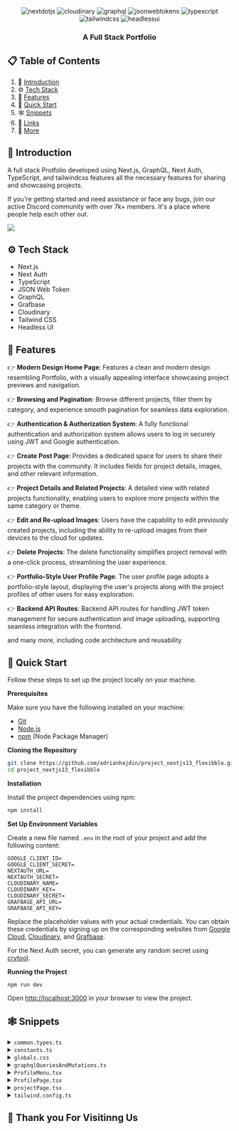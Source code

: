 <div align="center">
  <div>
    <img src="https://img.shields.io/badge/-Next_JS-black?style=for-the-badge&logoColor=white&logo=nextdotjs&color=000000" alt="nextdotjs" />
    <img src="https://img.shields.io/badge/-Cloudinary-black?style=for-the-badge&logoColor=white&logo=cloudinary&color=3448C5" alt="cloudinary" />
    <img src="https://img.shields.io/badge/-Graphql-black?style=for-the-badge&logoColor=white&logo=graphql&color=E10098" alt="graphql" />
    <img src="https://img.shields.io/badge/-JSON_Web_Tokens-black?style=for-the-badge&logoColor=white&logo=jsonwebtokens&color=000000" alt="jsonwebtokens" />
    <img src="https://img.shields.io/badge/-Typescript-black?style=for-the-badge&logoColor=white&logo=typescript&color=3178C6" alt="typescript" />
    <img src="https://img.shields.io/badge/-Tailwind_CSS-black?style=for-the-badge&logoColor=white&logo=tailwindcss&color=06B6D4" alt="tailwindcss" />
     <img src="https://img.shields.io/badge/-Headlessui-black?style=for-the-badge&logoColor=white&logo=headlessui&color=66E3FF" alt="headlessui" />
  </div>

  <h3 align="center">A Full Stack Portfolio </h3>

</div>

## 📋 <a name="table">Table of Contents</a>

1. 🤖 [Introduction](#introduction)
2. ⚙️ [Tech Stack](#tech-stack)
3. 🔋 [Features](#features)
4. 🤸 [Quick Start](#quick-start)
5. 🕸️ [Snippets](#snippets)
6. 🔗 [Links](#links)
7. 🚀 [More](#more)

## <a name="introduction">🤖 Introduction</a>

A full stack Protfolio developed  using Next.js, GraphQL, Next Auth, TypeScript, and tailwindcss features all the necessary features for sharing and showcasing projects.

If you're getting started and need assistance or face any bugs, join our active Discord community with over 7k+ members. It's a place where people help each other out.

<a href="/" target="_blank"><img src="https://github.com/sujatagunale/EasyRead/assets/151519281/618f4872-1e10-42da-8213-1d69e486d02e" /></a>

## <a name="tech-stack">⚙️ Tech Stack</a>

- Next.js
- Next Auth
- TypeScript
- JSON Web Token
- GraphQL
- Grafbase
- Cloudinary
- Tailwind CSS
- Headless UI

## <a name="features">🔋 Features</a>

👉 **Modern Design Home Page**: Features a clean and modern design resembling Portfolio, with a visually appealing interface showcasing project previews and navigation.

👉 **Browsing and Pagination**: Browse different projects, filter them by category, and experience smooth pagination for seamless data exploration.

👉 **Authentication & Authorization System**: A fully functional authentication and authorization system allows users to log in securely using JWT and Google authentication.

👉 **Create Post Page**: Provides a dedicated space for users to share their projects with the community. It includes fields for project details, images, and other relevant information.

👉 **Project Details and Related Projects**: A detailed view with related projects functionality, enabling users to explore more projects within the same category or theme.

👉 **Edit and Re-upload Images**: Users have the capability to edit previously created projects, including the ability to re-upload images from their devices to the cloud for updates.

👉 **Delete Projects**: The delete functionality simplifies project removal with a one-click process, streamlining the user experience.

👉 **Portfolio-Style User Profile Page**: The user profile page adopts a portfolio-style layout, displaying the user's projects along with the project profiles of other users for easy exploration.

👉 **Backend API Routes**: Backend API routes for handling JWT token management for secure authentication and image uploading, supporting seamless integration with the frontend.

and many more, including code architecture and reusability 

## <a name="quick-start">🤸 Quick Start</a>

Follow these steps to set up the project locally on your machine.

**Prerequisites**

Make sure you have the following installed on your machine:

- [Git](https://git-scm.com/)
- [Node.js](https://nodejs.org/en)
- [npm](https://www.npmjs.com/) (Node Package Manager)

**Cloning the Repository**

```bash
git clone https://github.com/adrianhajdin/project_nextjs13_flexibble.git
cd project_nextjs13_flexibble
```

**Installation**

Install the project dependencies using npm:

```bash
npm install
```

**Set Up Environment Variables**

Create a new file named `.env` in the root of your project and add the following content:

```env
GOOGLE_CLIENT_ID=
GOOGLE_CLIENT_SECRET=
NEXTAUTH_URL=
NEXTAUTH_SECRET=
CLOUDINARY_NAME=
CLOUDINARY_KEY=
CLOUDINARY_SECRET=
GRAFBASE_API_URL=
GRAFBASE_API_KEY=
```

Replace the placeholder values with your actual credentials. You can obtain these credentials by signing up on the corresponding websites from [Google Cloud](https://console.cloud.google.com), [Cloudinary](https://cloudinary.com/), and [Grafbase](https://grafbase.com/).

For the Next Auth secret, you can generate any random secret using [crytool](https://www.cryptool.org/en/cto/openssl).

**Running the Project**

```bash
npm run dev
```

Open [http://localhost:3000](http://localhost:3000) in your browser to view the project.

## <a name="snippets">🕸️ Snippets</a>

<details>
<summary><code>common.types.ts</code></summary>

```typescript
import { User, Session } from 'next-auth'

export type FormState = {
    title: string;
    description: string;
    image: string;
    liveSiteUrl: string;
    githubUrl: string;
    category: string;
};

export interface ProjectInterface {
    title: string;
    description: string;
    image: string;
    liveSiteUrl: string;
    githubUrl: string;
    category: string;
    id: string;
    createdBy: {
      name: string;
      email: string;
      avatarUrl: string;
      id: string;
    };
}

export interface UserProfile {
    id: string;
    name: string;
    email: string;
    description: string | null;
    avatarUrl: string;
    githubUrl: string | null;
    linkedinUrl: string | null;
    projects: {
      edges: { node: ProjectInterface }[];
      pageInfo: {
        hasPreviousPage: boolean;
        hasNextPage: boolean;
        startCursor: string;
        endCursor: string;
      };
    };
}

export interface SessionInterface extends Session {
  user: User & {
    id: string;
    name: string;
    email: string;
    avatarUrl: string;
  };
}

export interface ProjectForm {
  title: string;
  description: string;
  image: string;
  liveSiteUrl: string;
  githubUrl: string;
  category: string;
}
```

</details>

<details>
<summary><code>constants.ts</code></summary>

```typescript
export const NavLinks = [
  { href: '/', key: 'Inspiration', text: 'Inspiration' },
  { href: '/', key: 'Find Projects', text: 'Find Projects' },
  { href: '/', key: 'Learn Development', text: 'Learn Development' },
  { href: '/', key: 'Career Advancement', text: 'Career Advancement' },
  { href: '/', key: 'Hire Developers', text: 'Hire Developers' }
];

export const categoryFilters = [
  "Frontend",
  "Backend",
  "Full-Stack",
  "Mobile",
  "UI/UX",
  "Game Dev",
  "DevOps",
  "Data Science",
  "Machine Learning",
  "Cybersecurity",
  "Blockchain",
  "E-commerce",
  "Chatbots"
]

export const footerLinks = [
  {
    title: 'For developers',
    links: [
      'Go Pro!',
      'Explore development work',
      'Development blog',
      'Code podcast',
      'Open-source projects',
      'Refer a Friend',
      'Code of conduct',
    ],
  },
  {
    title: 'Hire developers',
    links: [
      'Post a job opening',
      'Post a freelance project',
      'Search for developers',
    ],
  },
  {
    title: 'Brands',
    links: [
      'Advertise with us',
    ],
  },
  {
    title: 'Company',
    links: [
      'About',
      'Careers',
      'Support',
      'Media kit',
      'Testimonials',
      'API',
      'Terms of service',
      'Privacy policy',
      'Cookie policy',
    ],
  },
  {
    title: 'Directories',
    links: [
      'Development jobs',
      'Developers for hire',
      'Freelance developers for hire',
      'Tags',
      'Places',
    ],
  },
  {
    title: 'Development assets',
    links: [
      'Code Marketplace',
      'GitHub Marketplace',
      'NPM Registry',
      'Packagephobia',
    ],
  },
  {
    title: 'Development Resources',
    links: [
      'Freelancing',
      'Development Hiring',
      'Development Portfolio',
      'Development Education',
      'Creative Process',
      'Development Industry Trends',
    ],
  },
];
```

</details>

<details>
<summary><code>globals.css</code></summary>

```css
@import url("https://fonts.googleapis.com/css2?family=Inter:wght@400;500;600;700;800&display=swap");

@tailwind base;
@tailwind components;
@tailwind utilities;

* {
  margin: 0;
  padding: 0;
  box-sizing: border-box;
}

body {
  font-family: Inter;
}

.flexCenter {
  @apply flex justify-center items-center;
}

.flexBetween {
  @apply flex justify-between items-center;
}

.flexStart {
  @apply flex items-center justify-start;
}

.text-small {
  @apply text-sm font-medium;
}

.paddings {
  @apply lg:px-20 py-6 px-5;
}

::-webkit-scrollbar {
  width: 5px;
  height: 4px;
}

::-webkit-scrollbar-thumb {
  background: #888;
  border-radius: 12px;
}

.modal-head-text {
  @apply md:text-5xl text-3xl font-extrabold text-left max-w-5xl w-full;
}

.no-result-text {
  @apply w-full text-center my-10 px-2;
}

/* Project Details */
.user-actions_section {
  @apply fixed max-md:hidden flex gap-4 flex-col right-10 top-20;
}

.user-info {
  @apply flex flex-wrap whitespace-nowrap text-sm font-normal gap-2 w-full;
}

/* Home */
.projects-grid {
  @apply grid xl:grid-cols-4 md:grid-cols-3 sm:grid-cols-2 grid-cols-1 gap-10 mt-10 w-full;
}

/* Project Actions */
.edit-action_btn {
  @apply p-3 text-gray-100 bg-light-white-400 rounded-lg text-sm font-medium;
}

.delete-action_btn {
  @apply p-3 text-gray-100 hover:bg-red-600 rounded-lg text-sm font-medium;
}

/* Related Project Card */
.related_project-card {
  @apply flex-col rounded-2xl min-w-[210px] min-h-[197px];
}

.related_project-card_title {
  @apply justify-end items-end w-full h-1/3 bg-gradient-to-b from-transparent to-black/50 rounded-b-2xl gap-2 absolute bottom-0 right-0 font-semibold text-lg text-white p-4;
}

.related_projects-grid {
  @apply grid xl:grid-cols-4 md:grid-cols-3 sm:grid-cols-2 grid-cols-1 gap-8 mt-5;
}

/* Custom Menu */
.custom_menu-btn {
  @apply gap-4 w-full rounded-md bg-light-white-100 p-4 text-base outline-none capitalize;
}

.custom_menu-items {
  @apply flex-col absolute left-0 mt-2 xs:min-w-[300px] w-fit max-h-64 origin-top-right rounded-xl bg-white border border-nav-border shadow-menu overflow-y-auto;
}

.custom_menu-item {
  @apply text-left w-full px-5 py-2 text-sm hover:bg-light-white-100 self-start whitespace-nowrap capitalize;
}

/* Footer */
.footer {
  @apply flex-col paddings w-full gap-20 bg-light-white;
}

.footer_copyright {
  @apply max-sm:flex-col w-full text-sm font-normal;
}

.footer_column {
  @apply flex-1 flex flex-col gap-3 text-sm min-w-max;
}

/* Form Field */
.form_field-input {
  @apply w-full outline-0 bg-light-white-100 rounded-xl p-4;
}

/* Modal */
.modal {
  @apply fixed z-10 left-0 right-0 top-0 bottom-0 mx-auto bg-black/80;
}

.modal_wrapper {
  @apply flex justify-start items-center flex-col absolute h-[95%] w-full bottom-0 bg-white rounded-t-3xl lg:px-40 px-8 pt-14 pb-72 overflow-auto;
}

/* Navbar */
.navbar {
  @apply py-5 px-8 border-b border-nav-border gap-4;
}

/* Profile Menu */
.profile_menu-items {
  @apply flex-col absolute right-1/2 translate-x-1/2 mt-3 p-7 sm:min-w-[300px] min-w-max rounded-xl bg-white border border-nav-border shadow-menu;
}

/* Profile Card */
.profile_card-title {
  @apply justify-end items-end w-full h-1/3 bg-gradient-to-b from-transparent to-black/50 rounded-b-2xl gap-2 absolute bottom-0 right-0 font-semibold text-lg text-white p-4;
}

/* Project Form */
.form {
  @apply flex-col w-full lg:pt-24 pt-12 gap-10 text-lg max-w-5xl mx-auto;
}

.form_image-container {
  @apply w-full lg:min-h-[400px] min-h-[200px] relative;
}

.form_image-label {
  @apply z-10 text-center w-full h-full p-20 text-gray-100 border-2 border-gray-50 border-dashed;
}

.form_image-input {
  @apply absolute z-30 w-full opacity-0 h-full cursor-pointer;
}

/* Profile Projects */
.profile_projects {
  @apply grid xl:grid-cols-4 md:grid-cols-3 sm:grid-cols-2 grid-cols-1 gap-8 mt-5;
}
```

</details>

<details>
<summary><code>graphqlQueriesAndMutations.ts</code></summary>

```typescript
export const createProjectMutation = `
	mutation CreateProject($input: ProjectCreateInput!) {
		projectCreate(input: $input) {
			project {
				id
				title
				description
				createdBy {
					email
					name
				}
			}
		}
	}
`;

export const updateProjectMutation = `
	mutation UpdateProject($id: ID!, $input: ProjectUpdateInput!) {
		projectUpdate(by: { id: $id }, input: $input) {
			project {
				id
				title
				description
				createdBy {
					email
					name
				}
			}
		}
	}
`;

export const deleteProjectMutation = `
  mutation DeleteProject($id: ID!) {
    projectDelete(by: { id: $id }) {
      deletedId
    }
  }
`;
      
export const createUserMutation = `
	mutation CreateUser($input: UserCreateInput!) {
		userCreate(input: $input) {
			user {
				name
				email
				avatarUrl
				description
				githubUrl
				linkedinUrl
				id
			}
		}
	}
`;

export const projectsQuery = `
  query getProjects($category: String, $endCursor: String) {
    projectSearch(first: 8, after: $endCursor, filter: {category: {eq: $category}}) {
      pageInfo {
        hasNextPage
        hasPreviousPage
        startCursor
        endCursor
      }
      edges {
        node {
          title
          githubUrl
          description
          liveSiteUrl
          id
          image
          category
          createdBy {
            id
            email
            name
            avatarUrl
          }
        }
      }
    }
  }
`;

export const getProjectByIdQuery = `
  query GetProjectById($id: ID!) {
    project(by: { id: $id }) {
      id
      title
      description
      image
      liveSiteUrl
      githubUrl
      category
      createdBy {
        id
        name
        email
        avatarUrl
      }
    }
  }
`;

export const getUserQuery = `
  query GetUser($email: String!) {
    user(by: { email: $email }) {
      id
      name
      email
      avatarUrl
      description
      githubUrl
      linkedinUrl
    }
  }
`;
      
export const getProjectsOfUserQuery = `
  query getUserProjects($id: ID!, $last: Int = 4) {
    user(by: { id: $id }) {
      id
      name
      email
      description
      avatarUrl
      githubUrl
      linkedinUrl
      projects(last: $last) {
        edges {
          node {
            id
            title
            image
          }
        }
      }
    }
  }
`;
```

</details>

<details>
<summary><code>ProfileMenu.tsx</code></summary>

```typescript
"use client"

import Link from "next/link";
import Image from "next/image";
import { signOut } from "next-auth/react";
import { Fragment, useState } from "react";
import { Menu, Transition } from "@headlessui/react";

import { SessionInterface } from "@/common.types";

const ProfileMenu = ({ session }: { session: SessionInterface }) => {
    const [openModal, setOpenModal] = useState(false);

    return (
        <div className="flexCenter z-10 flex-col relative">
            <Menu as="div">
                <Menu.Button className="flexCenter" onMouseEnter={() => setOpenModal(true)} >
                    {session?.user?.image && (
                        <Image
                            src={session.user.image}
                            width={40}
                            height={40}
                            className="rounded-full"
                            alt="user profile image"
                        />
                    )}
                </Menu.Button>

                <Transition
                    show={openModal}
                    as={Fragment}
                    enter="transition ease-out duration-200"
                    enterFrom="transform opacity-0 scale-95"
                    enterTo="transform opacity-100 scale-100"
                    leave="transition ease-in duration-75"
                    leaveFrom="transform opacity-100 scale-100"
                    leaveTo="transform opacity-0 scale-95"
                >
                    <Menu.Items
                        static
                        className="flexStart profile_menu-items"
                        onMouseLeave={() => setOpenModal(false)}
                    >
                        <div className="flex flex-col items-center gap-y-4">
                            {session?.user?.image && (
                                <Image
                                    src={session?.user?.image}
                                    className="rounded-full"
                                    width={80}
                                    height={80}
                                    alt="profile Image"
                                />
                            )}
                            <p className="font-semibold">{session?.user?.name}</p>
                        </div>

                        <div className="flex flex-col gap-3 pt-10 items-start w-full">
                            <Menu.Item>
                                <Link href={`/profile/${session?.user?.id}`} className="text-sm">Work Preferences</Link>
                            </Menu.Item>
                            <Menu.Item>
                                <Link href={`/profile/${session?.user?.id}`} className="text-sm">Settings</Link>
                            </Menu.Item>
                            <Menu.Item>
                                <Link href={`/profile/${session?.user?.id}`} className="text-sm">Profile</Link>
                            </Menu.Item>
                        </div>
                        <div className="w-full flexStart border-t border-nav-border mt-5 pt-5">
                            <Menu.Item>
                                <button type="button" className="text-sm" onClick={() => signOut()}> 
                                    Sign out
                                </button>
                            </Menu.Item>
                        </div>
                    </Menu.Items>
                </Transition>
            </Menu>
        </div>
    )
}

export default ProfileMenu
```

</details>

<details>
<summary><code>ProfilePage.tsx</code></summary>

```typescript
import { ProjectInterface, UserProfile } from '@/common.types'
import Image from 'next/image'

import Link from 'next/link'
import Button from "./Button";
import ProjectCard from './ProjectCard';

type Props = {
    user: UserProfile;
}

const ProfilePage = ({ user }: Props) => (
    <section className='flexCenter flex-col max-w-10xl w-full mx-auto paddings'>
        <section className="flexBetween max-lg:flex-col gap-10 w-full">
            <div className='flex items-start flex-col w-full'>
                <Image src={user?.avatarUrl} width={100} height={100} className="rounded-full" alt="user image" />
                <p className="text-4xl font-bold mt-10">{user?.name}</p>
                <p className="md:text-5xl text-3xl font-extrabold md:mt-10 mt-5 max-w-lg">I’m Software Engineer at JSM 👋</p>
                
                <div className="flex mt-8 gap-5 w-full flex-wrap">
                    <Button 
                        title="Follow" 
                        leftIcon="/plus-round.svg" 
                        bgColor="bg-light-white-400 !w-max" 
                        textColor="text-black-100" 
                    />
                    <Link href={`mailto:${user?.email}`}>
                        <Button title="Hire Me" leftIcon="/email.svg" />
                    </Link>
                </div>
            </div>

            {user?.projects?.edges?.length > 0 ? (
                <Image
                    src={user?.projects?.edges[0]?.node?.image}
                    alt="project image"
                    width={739}
                    height={554}
                    className='rounded-xl object-contain'
                />
            ) : (
                <Image
                    src="/profile-post.png"
                    width={739}
                    height={554}
                    alt="project image"
                    className='rounded-xl'
                />
            )}
       </section>

       <section className="flexStart flex-col lg:mt-28 mt-16 w-full">
           <p className="w-full text-left text-lg font-semibold">Recent Work</p>
           
           <div className="profile_projects">
                {user?.projects?.edges?.map(
                    ({ node }: { node: ProjectInterface }) => (
                        <ProjectCard
                            key={`${node?.id}`}
                            id={node?.id}
                            image={node?.image}
                            title={node?.title}
                            name={user.name}
                            avatarUrl={user.avatarUrl}
                            userId={user.id}
                        />
                    )
                )}
            </div>
       </section>
   </section>
)

export default ProfilePage
```

</details>

<details>
<summary><code>projectPage.tsx</code></summary>

```typescript
import Image from "next/image"
import Link from "next/link"

import { getCurrentUser } from "@/lib/session"
import { getProjectDetails } from "@/lib/actions"
import Modal from "@/components/Modal"
// import ProjectActions from "@/components/ProjectActions"
import RelatedProjects from "@/components/RelatedProjects"
import { ProjectInterface } from "@/common.types"
import ProjectActions from "@/components/ProjectActions"

const Project = async ({ params: { id } }: { params: { id: string } }) => {
    const session = await getCurrentUser()
    const result = await getProjectDetails(id) as { project?: ProjectInterface}

    if (!result?.project) return (
        <p className="no-result-text">Failed to fetch project info</p>
    )

    const projectDetails = result?.project

    const renderLink = () => `/profile/${projectDetails?.createdBy?.id}`

    return (
        <Modal>
            <section className="flexBetween gap-y-8 max-w-4xl max-xs:flex-col w-full">
                <div className="flex-1 flex items-start gap-5 w-full max-xs:flex-col">
                    <Link href={renderLink()}>
                        <Image
                            src={projectDetails?.createdBy?.avatarUrl}
                            width={50}
                            height={50}
                            alt="profile"
                            className="rounded-full"
                        />
                    </Link>

                    <div className="flex-1 flexStart flex-col gap-1">
                        <p className="self-start text-lg font-semibold">
                            {projectDetails?.title}
                        </p>
                        <div className="user-info">
                            <Link href={renderLink()}>
                                {projectDetails?.createdBy?.name}
                            </Link>
                            <Image src="/dot.svg" width={4} height={4} alt="dot" />
                            <Link href={`/?category=${projectDetails.category}`} className="text-primary-purple font-semibold"> 
                                {projectDetails?.category}
                            </Link>
                        </div>
                    </div>
                </div>

                {session?.user?.email === projectDetails?.createdBy?.email && (
                    <div className="flex justify-end items-center gap-2">
                        <ProjectActions projectId={projectDetails?.id} />
                    </div>
                )}
            </section>

            <section className="mt-14">
                <Image
                    src={`${projectDetails?.image}`}
                    className="object-cover rounded-2xl"
                    width={1064}
                    height={798}
                    alt="poster"
                />
            </section>

            <section className="flexCenter flex-col mt-20">
                <p className="max-w-5xl text-xl font-normal">
                    {projectDetails?.description}
                </p>

                <div className="flex flex-wrap mt-5 gap-5">
                    <Link href={projectDetails?.githubUrl} target="_blank" rel="noreferrer" className="flexCenter gap-2 tex-sm font-medium text-primary-purple">
                        🖥 <span className="underline">Github</span> 
                    </Link>
                    <Image src="/dot.svg" width={4} height={4} alt="dot" />
                    <Link href={projectDetails?.liveSiteUrl} target="_blank" rel="noreferrer" className="flexCenter gap-2 tex-sm font-medium text-primary-purple">
                        🚀 <span className="underline">Live Site</span> 
                    </Link>
                </div>
            </section>
      
            <section className="flexCenter w-full gap-8 mt-28">
                <span className="w-full h-0.5 bg-light-white-200" />
                <Link href={renderLink()} className="min-w-[82px] h-[82px]">
                    <Image
                        src={projectDetails?.createdBy?.avatarUrl}
                        className="rounded-full"
                        width={82}
                        height={82}
                        alt="profile image"
                    />
                </Link>
                <span className="w-full h-0.5 bg-light-white-200" />
            </section>

            <RelatedProjects userId={projectDetails?.createdBy?.id} projectId={projectDetails?.id} />
        </Modal>
    )
}

export default Project
```

</details>

<details>
<summary><code>tailwind.config.ts</code></summary>

```typescript
tailwind.config.ts
/** @type {import('tailwindcss').Config} */
module.exports = {
  content: [
    './pages/**/*.{js,ts,jsx,tsx,mdx}',
    './components/**/*.{js,ts,jsx,tsx,mdx}',
    './app/**/*.{js,ts,jsx,tsx,mdx}',
  ],
  theme: {
    extend: {
      colors: {
        'nav-border': '#EBEAEA',
        'light-white': '#FAFAFB',
        'light-white-100': '#F1F4F5',
        'light-white-200': '#d7d7d7',
        'light-white-300': '#F3F3F4',
        'light-white-400': '#E2E5F1',
        'light-white-500': '#E4E4E4',
        gray: '#4D4A4A',
        'gray-100': '#3d3d4e',
        'black-100': '#252525',
        'primary-purple': '#9747FF',
        'gray-50': '#D9D9D9',
      },
      boxShadow: {
        menu: '0px 159px 95px rgba(13,12,34,0.01), 0px 71px 71px rgba(13,12,34,0.02), 0px 18px 39px rgba(13,12,34,0.02), 0px 0px 0px rgba(13,12,34,0.02)',
      },
      screens: {
        'xs': '400px',
      },
      maxWidth: {
        '10xl': '1680px'
      }
    },
  },
  plugins: [],
};
```
 
</details>

## <a name="more">🚀 Thank you For Visitinng Us</a>
